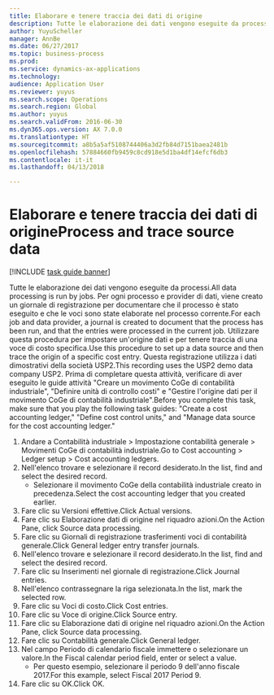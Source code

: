 ```yaml
--- 
title: Elaborare e tenere traccia dei dati di origine
description: Tutte le elaborazione dei dati vengono eseguite da processi.
author: YuyuScheller
manager: AnnBe
ms.date: 06/27/2017
ms.topic: business-process
ms.prod: 
ms.service: dynamics-ax-applications
ms.technology: 
audience: Application User
ms.reviewer: yuyus
ms.search.scope: Operations
ms.search.region: Global
ms.author: yuyus
ms.search.validFrom: 2016-06-30
ms.dyn365.ops.version: AX 7.0.0
ms.translationtype: HT
ms.sourcegitcommit: a8b5a5af5108744406a3d2fb84d7151baea2481b
ms.openlocfilehash: 57884660fb9459c8cd918e5d1ba4df14efcf6db3
ms.contentlocale: it-it
ms.lasthandoff: 04/13/2018

---
```

# <a name="process-and-trace-source-data"></a><span data-ttu-id="8dd80-103">Elaborare e tenere traccia dei dati di origine</span><span class="sxs-lookup"><span data-stu-id="8dd80-103">Process and trace source data</span></span>

[!INCLUDE [task guide banner](../../includes/task-guide-banner.md)]

<span data-ttu-id="8dd80-104">Tutte le elaborazione dei dati vengono eseguite da processi.</span><span class="sxs-lookup"><span data-stu-id="8dd80-104">All data processing is run by jobs.</span></span> <span data-ttu-id="8dd80-105">Per ogni processo e provider di dati, viene creato un giornale di registrazione per documentare che il processo è stato eseguito e che le voci sono state elaborate nel processo corrente.</span><span class="sxs-lookup"><span data-stu-id="8dd80-105">For each job and data provider, a journal is created to document that the process has been run, and that the entries were processed in the current job.</span></span> <span data-ttu-id="8dd80-106">Utilizzare questa procedura per impostare un'origine dati e per tenere traccia di una voce di costo specifica.</span><span class="sxs-lookup"><span data-stu-id="8dd80-106">Use this procedure to set up a data source and then  trace the origin of a specific cost entry.</span></span> <span data-ttu-id="8dd80-107">Questa registrazione utilizza i dati dimostrativi della società USP2.</span><span class="sxs-lookup"><span data-stu-id="8dd80-107">This recording uses the USP2 demo data company USP2.</span></span> <span data-ttu-id="8dd80-108">Prima di completare questa attività, verificare di aver eseguito le guide attività "Creare un movimento CoGe di contabilità industriale", "Definire unità di controllo costi" e "Gestire l'origine dati per il movimento CoGe di contabilità industriale".</span><span class="sxs-lookup"><span data-stu-id="8dd80-108">Before you complete this task, make sure that you play the following task guides: "Create a cost accounting ledger," "Define cost control units," and "Manage data source for the cost accounting ledger."</span></span>

1. <span data-ttu-id="8dd80-109">Andare a Contabilità industriale > Impostazione contabilità generale > Movimenti CoGe di contabilità industriale.</span><span class="sxs-lookup"><span data-stu-id="8dd80-109">Go to Cost accounting > Ledger setup > Cost accounting ledgers.</span></span>
2. <span data-ttu-id="8dd80-110">Nell'elenco trovare e selezionare il record desiderato.</span><span class="sxs-lookup"><span data-stu-id="8dd80-110">In the list, find and select the desired record.</span></span>
    * <span data-ttu-id="8dd80-111">Selezionare il movimento CoGe della contabilità industriale creato in precedenza.</span><span class="sxs-lookup"><span data-stu-id="8dd80-111">Select the cost accounting ledger that you created earlier.</span></span>  
3. <span data-ttu-id="8dd80-112">Fare clic su Versioni effettive.</span><span class="sxs-lookup"><span data-stu-id="8dd80-112">Click Actual versions.</span></span>
4. <span data-ttu-id="8dd80-113">Fare clic su Elaborazione dati di origine nel riquadro azioni.</span><span class="sxs-lookup"><span data-stu-id="8dd80-113">On the Action Pane, click Source data processing.</span></span>
5. <span data-ttu-id="8dd80-114">Fare clic su Giornali di registrazione trasferimenti voci di contabilità generale.</span><span class="sxs-lookup"><span data-stu-id="8dd80-114">Click General ledger entry transfer journals.</span></span>
6. <span data-ttu-id="8dd80-115">Nell'elenco trovare e selezionare il record desiderato.</span><span class="sxs-lookup"><span data-stu-id="8dd80-115">In the list, find and select the desired record.</span></span>
7. <span data-ttu-id="8dd80-116">Fare clic su Inserimenti nel giornale di registrazione.</span><span class="sxs-lookup"><span data-stu-id="8dd80-116">Click Journal entries.</span></span>
8. <span data-ttu-id="8dd80-117">Nell'elenco contrassegnare la riga selezionata.</span><span class="sxs-lookup"><span data-stu-id="8dd80-117">In the list, mark the selected row.</span></span>
9. <span data-ttu-id="8dd80-118">Fare clic su Voci di costo.</span><span class="sxs-lookup"><span data-stu-id="8dd80-118">Click Cost entries.</span></span>
10. <span data-ttu-id="8dd80-119">Fare clic su Voce di origine.</span><span class="sxs-lookup"><span data-stu-id="8dd80-119">Click Source entry.</span></span>
11. <span data-ttu-id="8dd80-120">Fare clic su Elaborazione dati di origine nel riquadro azioni.</span><span class="sxs-lookup"><span data-stu-id="8dd80-120">On the Action Pane, click Source data processing.</span></span>
12. <span data-ttu-id="8dd80-121">Fare clic su Contabilità generale.</span><span class="sxs-lookup"><span data-stu-id="8dd80-121">Click General ledger.</span></span>
13. <span data-ttu-id="8dd80-122">Nel campo Periodo di calendario fiscale immettere o selezionare un valore.</span><span class="sxs-lookup"><span data-stu-id="8dd80-122">In the Fiscal calendar period field, enter or select a value.</span></span>
    * <span data-ttu-id="8dd80-123">Per questo esempio, selezionare il periodo 9 dell'anno fiscale 2017.</span><span class="sxs-lookup"><span data-stu-id="8dd80-123">For this example, select Fiscal 2017 Period 9.</span></span>  
14. <span data-ttu-id="8dd80-124">Fare clic su OK.</span><span class="sxs-lookup"><span data-stu-id="8dd80-124">Click OK.</span></span>


